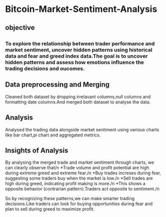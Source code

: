 # Bitcoin-Market-Sentiment-Analysis
<h2>objective<h2>
<h3>To explore the relationship between trader performance and market  
sentiment, uncover hidden patterns using historical data and fear and greed index data.The goal is to uncover hidden patterns and assess how emotions influence the trading decisions and oucomes.</h3>


<h2>Data preprocessing and Merging</h2>
Cleaned both dataset by dropping irrelavant columns,null columns and formatting date columns.And merged both dataset to analyse the data.


<h2>Analysis</h2>
Analysed the trading data alongside market sentiment using various charts like bar chart,pi chart and aggregated metrics.


<h2>Insights of Analysis</h2>
By analysing the merged trade and market sentiment through charts, we can clearly observe that/n
*Trade volume and profit potential are high during extreme greed and extreme fear./n
*Buy trades increses during fear, suggesting some traders buy when the market is low./n
*Sell trades are high during greed, indicating profit making is more./n
*This shows a opposite behavior (contrarian pattern).Traders act opposite to sentiment./n

So by recognizing these patterns,we can make smarter trading decisions.Like traders can look for buying opportunities during fear and plan to sell during greed to maximize profit.
